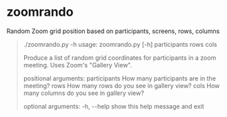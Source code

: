 # zoomrando
Random Zoom grid position based on participants, screens, rows, columns

<blockquote>
./zoomrando.py -h
usage: zoomrando.py [-h] participants rows cols

Produce a list of random grid coordinates for participants in a zoom meeting.
Uses Zoom's "Gallery View".

positional arguments:
  participants  How many participants are in the meeting?
  rows          How many rows do you see in gallery view?
  cols          How many columns do you see in gallery view?

optional arguments:
  -h, --help    show this help message and exit
</blockquote>
